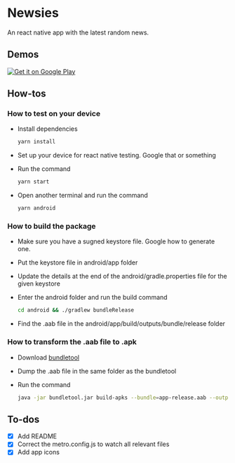 # Newsies

An react native app with the latest random news.

## Demos

<a href='https://play.google.com/store/apps/details?id=com.newsies&pcampaignid=pcampaignidMKT-Other-global-all-co-prtnr-py-PartBadge-Mar2515-1'><img alt='Get it on Google Play' src='https://play.google.com/intl/en_us/badges/static/images/badges/en_badge_web_generic.png'/></a>

## How-tos

### How to test on your device

- Install dependencies

  ```bash
  yarn install
  ```

- Set up your device for react native testing. Google that or something
- Run the command

  ```bash
  yarn start
  ```

- Open another terminal and run the command

  ```bash
  yarn android
  ```

### How to build the package

- Make sure you have a sugned keystore file. Google how to generate one.
- Put the keystore file in android/app folder
- Update the details at the end of the android/gradle.properties file for the given keystore
- Enter the android folder and run the build command

  ```bash
  cd android && ./gradlew bundleRelease
  ```

- Find the .aab file in the android/app/build/outputs/bundle/release folder

### How to transform the .aab file to .apk

- Download [bundletool](https://github.com/google/bundletool/releases/latest)
- Dump the .aab file in the same folder as the bundletool
- Run the command

  ```bash
  java -jar bundletool.jar build-apks --bundle=app-release.aab --output=cobble_alerts.apks --overwrite --mode=universal --ks=your_upload_key.keystore --ks-pass=pass:your_keystore_password --ks-key-alias=your_key_alias --key-pass=pass:your_key_password
  ```

## To-dos

- [x] Add README
- [x] Correct the metro.config.js to watch all relevant files
- [x] Add app icons
